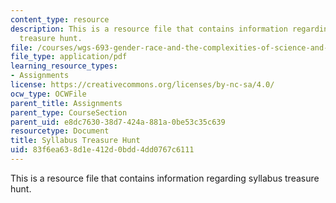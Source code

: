 ```yaml
---
content_type: resource
description: This is a resource file that contains information regarding syllabus
  treasure hunt.
file: /courses/wgs-693-gender-race-and-the-complexities-of-science-and-technology-a-problem-based-learning-experiment-spring-2009/83f6ea638d1e412d0bdd4dd0767c6111_MITWGS_693S09_cal02.pdf
file_type: application/pdf
learning_resource_types:
- Assignments
license: https://creativecommons.org/licenses/by-nc-sa/4.0/
ocw_type: OCWFile
parent_title: Assignments
parent_type: CourseSection
parent_uid: e8dc7630-38d7-424a-881a-0be53c35c639
resourcetype: Document
title: Syllabus Treasure Hunt
uid: 83f6ea63-8d1e-412d-0bdd-4dd0767c6111
---
```

This is a resource file that contains information regarding syllabus treasure hunt.